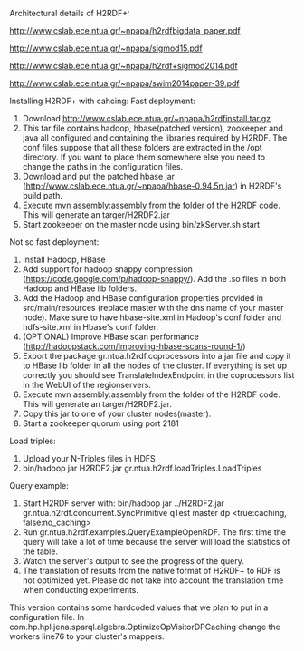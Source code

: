 Architectural details of H2RDF+:

http://www.cslab.ece.ntua.gr/~npapa/h2rdfbigdata_paper.pdf

http://www.cslab.ece.ntua.gr/~npapa/sigmod15.pdf

http://www.cslab.ece.ntua.gr/~npapa/h2rdf+sigmod2014.pdf

http://www.cslab.ece.ntua.gr/~npapa/swim2014paper-39.pdf

Installing H2RDF+ with cahcing:
Fast deployment:
1. Download http://www.cslab.ece.ntua.gr/~npapa/h2rdfinstall.tar.gz
2. This tar file contains hadoop, hbase(patched version), zookeeper and java all configured and containing the libraries required by H2RDF. The conf files suppose that all these folders are extracted in the /opt directory. If you want to place them somewhere else you need to change the paths in the configuration files.
3. Download and put the patched hbase jar (http://www.cslab.ece.ntua.gr/~npapa/hbase-0.94.5n.jar) in H2RDF's build path.
4. Execute mvn assembly:assembly from the folder of the H2RDF code. This  will generate an targer/H2RDF2.jar
5. Start zookeeper on the master node using bin/zkServer.sh start


Not so fast deployment:
1. Install Hadoop, HBase
2. Add support for hadoop snappy compression (https://code.google.com/p/hadoop-snappy/). Add the .so files in both Hadoop and HBase lib folders.
3. Add the  Hadoop and HBase configuration properties provided in src/main/resources (replace master with the dns name of your master node). Make sure to have hbase-site.xml in Hadoop's conf folder and hdfs-site.xml in Hbase's conf folder.
4. (OPTIONAL) Improve HBase scan performance (http://hadoopstack.com/improving-hbase-scans-round-1/)
5. Export the package gr.ntua.h2rdf.coprocessors into a jar file and copy it to HBase lib folder in all the nodes of the cluster. If everything is set up correctly you should see TranslateIndexEndpoint in the coprocessors list in the WebUI of the regionservers.
6. Execute mvn assembly:assembly from the folder of the H2RDF code. This  will generate an targer/H2RDF2.jar.
7. Copy this jar to one of your cluster nodes(master).
8. Start a zookeeper quorum using port 2181

Load triples:
1. Upload your N-Triples files in HDFS
2. bin/hadoop jar  H2RDF2.jar gr.ntua.h2rdf.loadTriples.LoadTriples <triplesFile> <TableName>

Query example:
1. Start H2RDF server with:
bin/hadoop jar ../H2RDF2.jar gr.ntua.h2rdf.concurrent.SyncPrimitive qTest master dp <true:caching, false:no_caching>
2. Run gr.ntua.h2rdf.examples.QueryExampleOpenRDF. The first time the query will take a lot of time because the server will load the statistics of the table.
3. Watch the server's output to see the progress of the query.
4. The translation of results from the native format of H2RDF+ to RDF is not optimized yet. Please do not take into account the translation time when conducting experiments. 

This version contains some hardcoded values that we plan to put in a configuration file. 
In com.hp.hpl.jena.sparql.algebra.OptimizeOpVisitorDPCaching change the workers line76 to your cluster's mappers.  